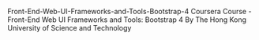 Front-End-Web-UI-Frameworks-and-Tools-Bootstrap-4
Coursera Course - Front-End Web UI Frameworks and Tools: Bootstrap 4 By The Hong Kong University of Science and Technology
